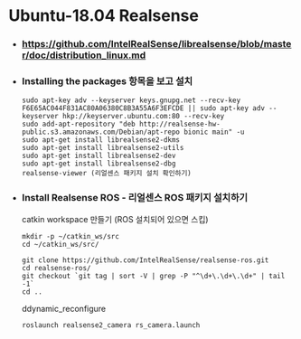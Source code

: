 # Ubuntu-18.04 Realsense

* ### https://github.com/IntelRealSense/librealsense/blob/master/doc/distribution_linux.md

* ### Installing the packages 항목을 보고 설치

  ``` 
  sudo apt-key adv --keyserver keys.gnupg.net --recv-key F6E65AC044F831AC80A06380C8B3A55A6F3EFCDE || sudo apt-key adv --keyserver hkp://keyserver.ubuntu.com:80 --recv-key
  sudo add-apt-repository "deb http://realsense-hw-public.s3.amazonaws.com/Debian/apt-repo bionic main" -u
  sudo apt-get install librealsense2-dkms
  sudo apt-get install librealsense2-utils
  sudo apt-get install librealsense2-dev
  sudo apt-get install librealsense2-dbg
  realsense-viewer (리얼센스 패키지 설치 확인하기)
  ```

* ### Install Realsense ROS - 리얼센스 ROS 패키지 설치하기

  catkin workspace 만들기 (ROS 설치되어 있으면 스킵) 
  ```
  mkdir -p ~/catkin_ws/src
  cd ~/catkin_ws/src/
  ```  

  ```
  git clone https://github.com/IntelRealSense/realsense-ros.git
  cd realsense-ros/
  git checkout `git tag | sort -V | grep -P "^\d+\.\d+\.\d+" | tail -1`
  cd ..
  ```
  ddynamic_reconfigure
  ```
  roslaunch realsense2_camera rs_camera.launch
  ```
  
